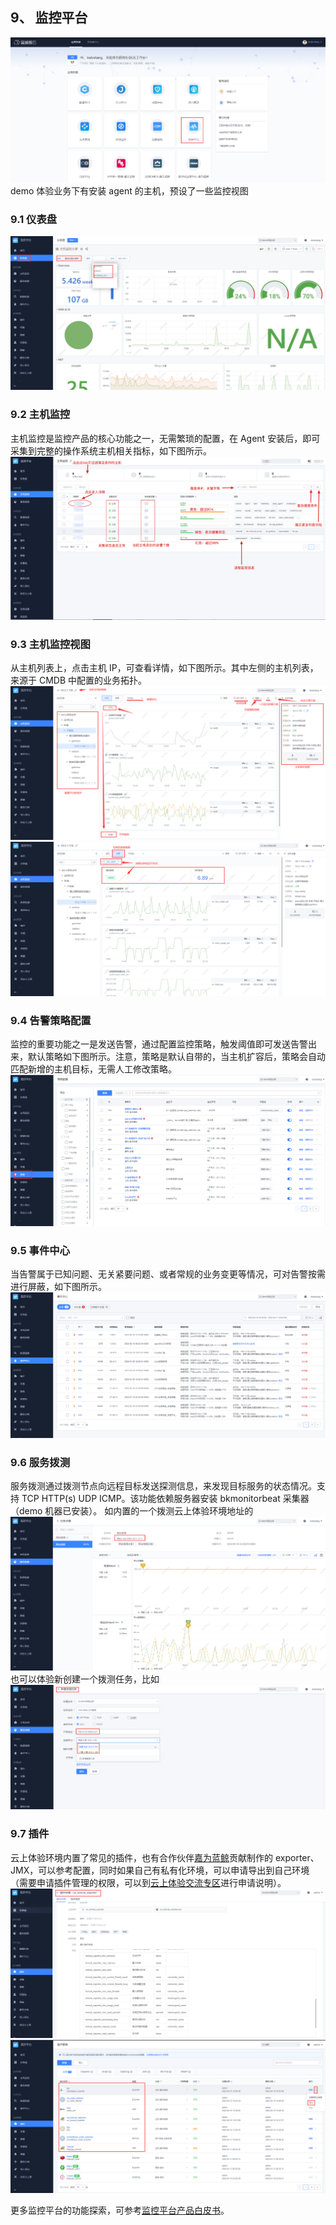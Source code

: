 ## 9、 监控平台
![](./assets/2022-02-18-17-52-29.png)
demo 体验业务下有安装 agent 的主机，预设了一些监控视图
### 9.1 仪表盘
![](./assets/2022-02-18-17-52-34.png)
### 9.2 主机监控
主机监控是监控产品的核心功能之一，无需繁琐的配置，在 Agent 安装后，即可采集到完整的操作系统主机相关指标，如下图所示。
![](./assets/2022-02-18-17-52-40.png)
### 9.3 主机监控视图
从主机列表上，点击主机 IP，可查看详情，如下图所示。其中左侧的主机列表，来源于 CMDB 中配置的业务拓扑。
![](./assets/2022-02-18-17-52-46.png)
![](./assets/2022-02-18-17-52-57.png)

### 9.4 告警策略配置
监控的重要功能之一是发送告警，通过配置监控策略，触发阈值即可发送告警出来，默认策略如下图所示。注意，策略是默认自带的，当主机扩容后，策略会自动匹配新增的主机目标，无需人工修改策略。
![](./assets/2022-02-18-17-53-03.png)

### 9.5 事件中心
当告警属于已知问题、无关紧要问题、或者常规的业务变更等情况，可对告警按需进行屏蔽，如下图所示。
![](./assets/2022-02-18-17-53-12.png)

### 9.6 服务拨测
服务拨测通过拨测节点向远程目标发送探测信息，来发现目标服务的状态情况。支持 TCP HTTP(s) UDP ICMP。该功能依赖服务器安装 bkmonitorbeat 采集器（demo 机器已安装）。
如内置的一个拨测云上体验环境地址的
![](./assets/2022-02-18-17-53-19.png)
也可以体验新创建一个拨测任务，比如
![](./assets/2022-02-18-17-53-25.png)

### 9.7 插件
云上体验环境内置了常见的插件，也有合作伙伴[嘉为蓝鲸](https://www.canway.net/)贡献制作的 exporter、JMX，可以参考配置，同时如果自己有私有化环境，可以申请导出到自己环境（需要申请插件管理的权限，可以到[云上体验交流专区](https://bk.tencent.com/s-mart/community/question/5612)进行申请说明）。
![](./assets/2022-02-18-17-53-33.png)
![](./assets/2022-02-18-17-53-40.png)

更多监控平台的功能探索，可参考[监控平台产品白皮书](https://bk.tencent.com/docs/markdown/%E7%9B%91%E6%8E%A7%E5%B9%B3%E5%8F%B0/%E4%BA%A7%E5%93%81%E7%99%BD%E7%9A%AE%E4%B9%A6/intro/README.md)。